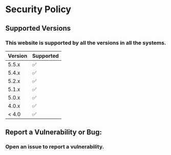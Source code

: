 # Security Policy

## Supported Versions

### This website is supported by all the versions in all the systems.

| Version | Supported          |
| ------- | ------------------ |
| 5.5.x   | :white_check_mark: |
| 5.4.x   | :white_check_mark: |
| 5.2.x   | :white_check_mark: |
| 5.1.x   | :white_check_mark: |
| 5.0.x   | :white_check_mark: |
| 4.0.x   | :white_check_mark: |
| < 4.0   | :white_check_mark: |

## Report a Vulnerability or Bug:

### Open an issue to report a vulnerability.
